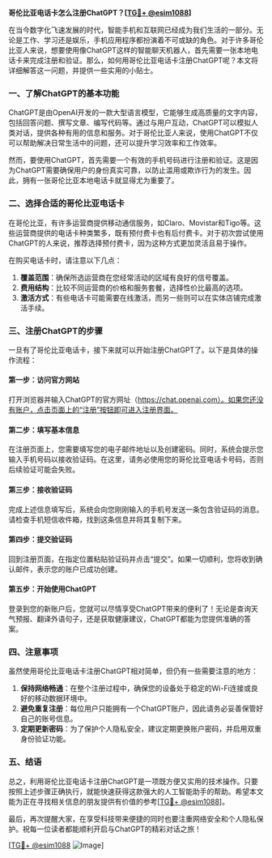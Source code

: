 **哥伦比亚电话卡怎么注册ChatGPT？[[TG💪+ @esim1088](https://t.me/s/esim1088)]**

在当今数字化飞速发展的时代，智能手机和互联网已经成为我们生活的一部分。无论是工作、学习还是娱乐，手机应用程序都扮演着不可或缺的角色。对于许多哥伦比亚人来说，想要使用像ChatGPT这样的智能聊天机器人，首先需要一张本地电话卡来完成注册和验证。那么，如何用哥伦比亚电话卡注册ChatGPT呢？本文将详细解答这一问题，并提供一些实用的小贴士。

### 一、了解ChatGPT的基本功能

ChatGPT是由OpenAI开发的一款大型语言模型，它能够生成高质量的文字内容，包括回答问题、撰写文章、编写代码等。通过与用户互动，ChatGPT可以模拟人类对话，提供各种有用的信息和服务。对于哥伦比亚人来说，使用ChatGPT不仅可以帮助解决日常生活中的问题，还可以提升学习效率和工作效率。

然而，要使用ChatGPT，首先需要一个有效的手机号码进行注册和验证。这是因为ChatGPT需要确保用户的身份真实可靠，以防止滥用或欺诈行为的发生。因此，拥有一张哥伦比亚本地电话卡就显得尤为重要了。

### 二、选择合适的哥伦比亚电话卡

在哥伦比亚，有许多运营商提供移动通信服务，如Claro、Movistar和Tigo等。这些运营商提供的电话卡种类繁多，既有预付费卡也有后付费卡。对于初次尝试使用ChatGPT的人来说，推荐选择预付费卡，因为这种方式更加灵活且易于操作。

在购买电话卡时，请注意以下几点：

1. **覆盖范围**：确保所选运营商在您经常活动的区域有良好的信号覆盖。
2. **费用结构**：比较不同运营商的价格和服务套餐，选择性价比最高的选项。
3. **激活方式**：有些电话卡可能需要在线激活，而另一些则可以在实体店铺完成激活手续。

### 三、注册ChatGPT的步骤

一旦有了哥伦比亚电话卡，接下来就可以开始注册ChatGPT了。以下是具体的操作流程：

#### 第一步：访问官方网站

打开浏览器并输入ChatGPT的官方网址（https://chat.openai.com）。如果您还没有账户，点击页面上的“注册”按钮即可进入注册界面。

#### 第二步：填写基本信息

在注册页面上，您需要填写您的电子邮件地址以及创建密码。同时，系统会提示您输入手机号码以接收验证码。在这里，请务必使用您的哥伦比亚电话卡号码，否则后续验证可能会失败。

#### 第三步：接收验证码

完成上述信息填写后，系统会向您刚刚输入的手机号发送一条包含验证码的消息。请检查手机短信收件箱，找到这条信息并将其复制下来。

#### 第四步：提交验证码

回到注册页面，在指定位置粘贴验证码并点击“提交”。如果一切顺利，您将收到确认邮件，表示您的账户已成功创建。

#### 第五步：开始使用ChatGPT

登录到您的新账户后，您就可以尽情享受ChatGPT带来的便利了！无论是查询天气预报、翻译外语句子，还是获取健康建议，ChatGPT都能为您提供准确的答案。

### 四、注意事项

虽然使用哥伦比亚电话卡注册ChatGPT相对简单，但仍有一些需要注意的地方：

1. **保持网络畅通**：在整个注册过程中，确保您的设备处于稳定的Wi-Fi连接或良好的移动数据环境中。
2. **避免重复注册**：每位用户只能拥有一个ChatGPT账户，因此请务必妥善保管好自己的账号信息。
3. **定期更新密码**：为了保护个人隐私安全，建议定期更换账户密码，并启用双重身份验证功能。

### 五、结语

总之，利用哥伦比亚电话卡注册ChatGPT是一项既方便又实用的技术操作。只要按照上述步骤正确执行，就能快速获得这款强大的人工智能助手的帮助。希望本文能为正在寻找相关信息的朋友提供有价值的参考[[TG💪+ @esim1088](https://t.me/s/esim1088)]。

最后，再次提醒大家，在享受科技带来便捷的同时也要注重网络安全和个人隐私保护。祝每一位读者都能顺利开启与ChatGPT的精彩对话之旅！

[[TG💪+ @esim1088](https://t.me/s/esim1088) ![Image](https://i.postimg.cc/4NQfJmqS/Snipaste-2025-05-13-00-14-12.png)]